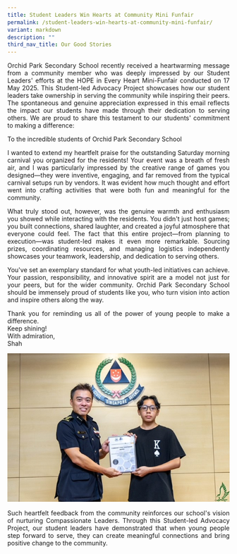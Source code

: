 ```yaml
---
title: Student Leaders Win Hearts at Community Mini Funfair
permalink: /student-leaders-win-hearts-at-community-mini-funfair/
variant: markdown
description: ""
third_nav_title: Our Good Stories
---
```

<div align="justify">

<p>Orchid Park Secondary School recently received a heartwarming message from a community member who was deeply impressed by our Student Leaders' efforts at the HOPE in Every Heart Mini-Funfair conducted on 17 May 2025. This Student-led Advocacy Project showcases how our student leaders take ownership in serving the community while inspiring their peers. The spontaneous and genuine appreciation expressed in this email reflects the impact our students have made through their dedication to serving others. We are proud to share this testament to our students' commitment to making a difference:</p>
	
<p>To the incredible students of Orchid Park Secondary School</p>

<p>I wanted to extend my heartfelt praise for the outstanding Saturday morning carnival you organized for the residents! Your event was a breath of fresh air, and I was particularly impressed by the creative range of games you designed—they were inventive, engaging, and far removed from the typical carnival setups run by vendors. It was evident how much thought and effort went into crafting activities that were both fun and meaningful for the community.</p>

<p>What truly stood out, however, was the genuine warmth and enthusiasm you showed while interacting with the residents. You didn't just host games; you built connections, shared laughter, and created a joyful atmosphere that everyone could feel. The fact that this entire project—from planning to execution—was student-led makes it even more remarkable. Sourcing prizes, coordinating resources, and managing logistics independently showcases your teamwork, leadership, and dedication to serving others.</p>

<p>You've set an exemplary standard for what youth-led initiatives can achieve. Your passion, responsibility, and innovative spirit are a model not just for your peers, but for the wider community. Orchid Park Secondary School should be immensely proud of students like you, who turn vision into action and inspire others along the way.</p>

<p>Thank you for reminding us all of the power of young people to make a difference. <br>Keep shining!
<br>With admiration,  
<br>Shah</p>

<p><img src="/images/Our%20Good%20Stories/Khasyah_Khalif.jpg">

</p>

	
<p>Such heartfelt feedback from the community reinforces our school's vision of nurturing Compassionate Leaders. Through this Student-led Advocacy Project, our student leaders have demonstrated that when young people step forward to serve, they can create meaningful connections and bring positive change to the community.
</p>	
</div>